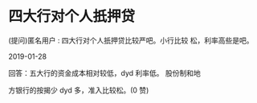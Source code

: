 # 四大行对个人扺押贷

(提问)匿名用户 : 四大行对个人扺押贷比较严吧。小行比较 松，利率高些是吧。

2019-01-28

回答：五大行的资金成本相对较低，dyd 利率低。 股份制和地

方银行的按揭少 dyd 多，准入比较松。(0 赞)